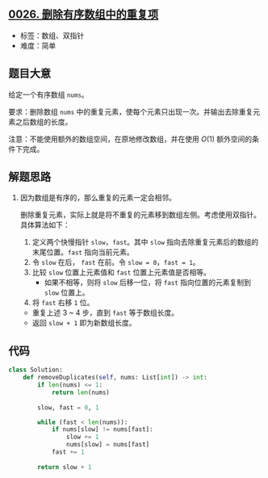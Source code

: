 ## [0026. 删除有序数组中的重复项](https://leetcode-cn.com/problems/remove-duplicates-from-sorted-array/)

- 标签：数组、双指针
- 难度：简单

## 题目大意

给定一个有序数组 `nums`。

要求：删除数组 `nums` 中的重复元素，使每个元素只出现一次。并输出去除重复元素之后数组的长度。

注意：不能使用额外的数组空间，在原地修改数组，并在使用 $O(1)$ 额外空间的条件下完成。

## 解题思路

1. 因为数组是有序的，那么重复的元素一定会相邻。

   删除重复元素，实际上就是将不重复的元素移到数组左侧。考虑使用双指针。具体算法如下：

   1. 定义两个快慢指针 `slow`，`fast`。其中 `slow` 指向去除重复元素后的数组的末尾位置。`fast` 指向当前元素。
   2. 令 `slow` 在后， `fast` 在前。令 `slow = 0`，`fast = 1`。
   3. 比较 `slow` 位置上元素值和 `fast` 位置上元素值是否相等。
      - 如果不相等，则将 `slow` 后移一位，将 `fast` 指向位置的元素复制到 `slow` 位置上。
   4. 将 `fast` 右移 `1` 位。

   - 重复上述 3 ~ 4 步，直到 `fast` 等于数组长度。
   - 返回 `slow + 1` 即为新数组长度。

## 代码

```Python
class Solution:
    def removeDuplicates(self, nums: List[int]) -> int:
        if len(nums) <= 1:
            return len(nums)
        
        slow, fast = 0, 1

        while (fast < len(nums)):
            if nums[slow] != nums[fast]:
                slow += 1
                nums[slow] = nums[fast]
            fast += 1
            
        return slow + 1
```

